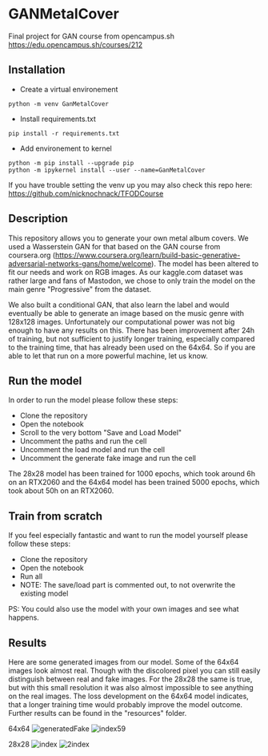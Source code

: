 # GANMetalCover

Final project for GAN course from opencampus.sh https://edu.opencampus.sh/courses/212

## Installation

* Create a virtual environement

```
python -m venv GanMetalCover
```

* Install requirements.txt
```
pip install -r requirements.txt
```

* Add environement to kernel
```
python -m pip install --upgrade pip
python -m ipykernel install --user --name=GanMetalCover
```
If you have trouble setting the venv up you may also check this repo here: https://github.com/nicknochnack/TFODCourse

## Description

This repository allows you to generate your own metal album covers. We used a Wasserstein GAN for that based on the GAN course from coursera.org (https://www.coursera.org/learn/build-basic-generative-adversarial-networks-gans/home/welcome). The model has been altered to fit our needs and work on RGB images. As our kaggle.com dataset was rather large and fans of Mastodon, we chose to only train the model on the main genre "Progressive" from the dataset.

We also built a conditional GAN, that also learn the label and would eventually be able to generate an image based on the music genre with 128x128 images. Unfortunately our computational power was not big enough to have any results on this. There has been improvement after 24h of training, but not sufficient to justify longer training, especially compared to the training time, that has already been used on the 64x64. So if you are able to let that run on a more powerful machine, let us know.

## Run the model

In order to run the model please follow these steps:

* Clone the repository
* Open the notebook
* Scroll to the very bottom "Save and Load Model"
* Uncomment the paths and run the cell
* Uncomment the load model and run the cell
* Uncomment the generate fake image and run the cell

The 28x28 model has been trained for 1000 epochs, which took around 6h on an RTX2060 and the 64x64 model has been trained 5000 epochs, which took about 50h on an RTX2060.

## Train from scratch

If you feel especially fantastic and want to run the model yourself please follow these steps:

* Clone the repository
* Open the notebook
* Run all
* NOTE: The save/load part is commented out, to not overwrite the existing model

PS: You could also use the model with your own images and see what happens.


## Results

Here are some generated images from our model. Some of the 64x64 images look almost real. Though with the discolored pixel you can still easily distinguish between real and fake images. For the 28x28 the same is true, but with this small resolution it was also almost impossible to see anything on the real images. The loss development on the 64x64 model indicates, that a longer training time would probably improve the model outcome. Further results can be found in the "resources" folder.

64x64
![generatedFake](https://user-images.githubusercontent.com/9366108/145720727-059d7b9d-60ba-45b5-a3f1-a8c086fcfd00.png)
![index59](https://user-images.githubusercontent.com/9366108/145720734-0825ee9e-c62b-4640-a880-6763580c0bfd.png)

28x28
![index](https://user-images.githubusercontent.com/9366108/145720753-832305e5-800a-4ac1-a497-196e320611fb.png)
![2index](https://user-images.githubusercontent.com/9366108/145720765-214a9aff-d158-4ff9-ae6c-9711a1304083.png)
